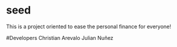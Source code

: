 # seed
This is a project oriented to ease the personal finance for everyone!

#Developers
Christian Arevalo
Julian Nuñez